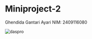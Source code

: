 # Miniproject-2
Ghendida Gantari Ayari NIM: 2409116080


![daspro](https://github.com/user-attachments/assets/beb153f5-3bb7-4dde-95eb-d5229febcef5)
